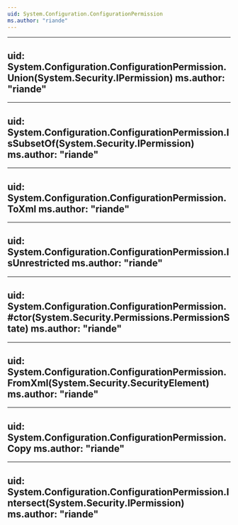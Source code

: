 ```yaml
---
uid: System.Configuration.ConfigurationPermission
ms.author: "riande"
---
```


---
uid: System.Configuration.ConfigurationPermission.Union(System.Security.IPermission)
ms.author: "riande"
---

---
uid: System.Configuration.ConfigurationPermission.IsSubsetOf(System.Security.IPermission)
ms.author: "riande"
---

---
uid: System.Configuration.ConfigurationPermission.ToXml
ms.author: "riande"
---

---
uid: System.Configuration.ConfigurationPermission.IsUnrestricted
ms.author: "riande"
---

---
uid: System.Configuration.ConfigurationPermission.#ctor(System.Security.Permissions.PermissionState)
ms.author: "riande"
---

---
uid: System.Configuration.ConfigurationPermission.FromXml(System.Security.SecurityElement)
ms.author: "riande"
---

---
uid: System.Configuration.ConfigurationPermission.Copy
ms.author: "riande"
---

---
uid: System.Configuration.ConfigurationPermission.Intersect(System.Security.IPermission)
ms.author: "riande"
---
